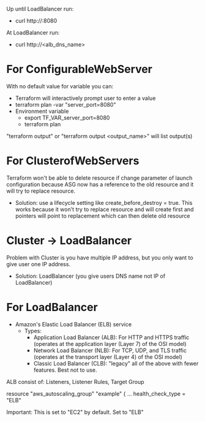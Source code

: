 Up until LoadBalancer run:
  + curl http://<ipaddress>:8080
  
At LoadBalancer run:
  + curl http://<alb_dns_name>

# For ConfigurableWebServer

With no default value for variable you can:
  + Terraform will interactively prompt user to enter a value
  + terraform plan -var "server_port=8080"
  + Environment variable
    + export TF_VAR_server_port=8080
    + terraform plan

"terraform output" or "terraform output <output_name>" will list output(s)

# For ClusterofWebServers

Terraform won't be able to delete resource if change parameter of launch configuration because ASG now has a reference to the old resource and it will try to replace resource.
  * Solution: use a lifecycle setting like create_before_destroy = true. This works because it won't try to replace resource and will create first and pointers will point to replacement which can then delete old resource

# Cluster -> LoadBalancer

Problem with Cluster is you have multiple IP address, but you only want to give user one IP address. 
  * Solution: LoadBalancer (you give users DNS name not IP of LoadBalancer)

# For LoadBalancer

  + Amazon's Elastic Load Balancer (ELB) service
    - Types:
        * Application Load Balancer (ALB): For HTTP and HTTPS traffic (operates at the application layer (Layer 7) of the OSI model)
        * Network Load Balancer (NLB): For TCP, UDP, and TLS traffic (operates at the transport layer (Layer 4) of the OSI model)
        * Classic Load Balancer (CLB): "legacy" all of the above with fewer features. Best not to use.


ALB consist of: Listeners, Listener Rules, Target Group

resource "aws_autoscaling_group" "example" {
    ...
    health_check_type = "ELB"

  Important: This is set to "EC2" by default. Set to "ELB"

